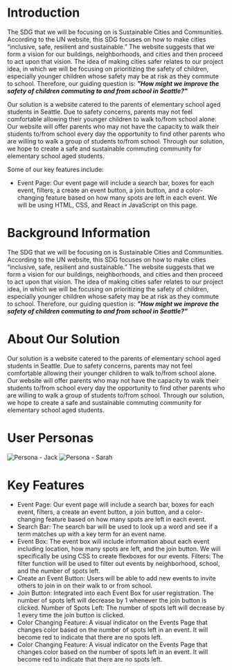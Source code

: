 # Introduction 
The SDG that we will be focusing on is Sustainable Cities and Communities. According to the UN website, this SDG focuses on how to make cities “inclusive, safe, resilient and sustainable.” The website suggests that we form a vision for our buildings, neighborhoods, and cities and then proceed to act upon that vision. The idea of making cities safer relates to our project idea, in which we will be focusing on prioritizing the safety of children, especially younger children whose safety may be at risk as they commute to school. Therefore, our guiding question is: ***"How might we improve the safety of children commuting to and from school in Seattle?"***

Our solution is a website catered to the parents of elementary school aged students in Seattle. Due to safety concerns, parents may not feel comfortable allowing their younger children to walk to/from school alone. Our website will offer parents who may not have the capacity to walk their students to/from school every day the opportunity to find other parents who are willing to walk a group of students to/from school. Through our solution, we hope to create a safe and sustainable commuting community for elementary school aged students.

Some of our key features include:
* Event Page: Our event page will include a search bar, boxes for each event, filters, a create an event button, a join button, and a color-changing feature based on how many spots are left in each event. We will be using HTML, CSS, and React in JavaScript on this page.

# Background Information

The SDG that we will be focusing on is Sustainable Cities and Communities. According to the UN website, this SDG focuses on how to make cities “inclusive, safe, resilient and sustainable.” The website suggests that we form a vision for our buildings, neighborhoods, and cities and then proceed to act upon that vision. The idea of making cities safer relates to our project idea, in which we will be focusing on prioritizing the safety of children, especially younger children whose safety may be at risk as they commute to school. Therefore, our guiding question is: ***"How might we improve the safety of children commuting to and from school in Seattle?"***

# About Our Solution
Our solution is a website catered to the parents of elementary school aged students in Seattle. Due to safety concerns, parents may not feel comfortable allowing their younger children to walk to/from school alone. Our website will offer parents who may not have the capacity to walk their students to/from school every day the opportunity to find other parents who are willing to walk a group of students to/from school. Through our solution, we hope to create a safe and sustainable commuting community for elementary school aged students.

# User Personas
![Persona - Jack](https://github.com/UW-INFO442-SP24/safeway/assets/114948243/626f7e95-ed43-49ea-8c25-4683978e9a9d)
![Persona - Sarah](https://github.com/UW-INFO442-SP24/safeway/assets/114948243/d6906ba8-46b7-4de0-af2e-473923e22e86)

# Key Features
* Event Page: Our event page will include a search bar, boxes for each event, filters, a create an event button, a join button, and a color-changing feature based on how many spots are left in each event.
* Search Bar: The search bar will be used to look up a word and see if a term matches up with a key term for an event name. 
* Event Box: The event box will include information about each event including location, how many spots are left, and the join button. We will specifically be using CSS to create flexboxes for our events.
Filters: The filter function will be used to filter out events by neighborhood, school, and the number of spots left. 
* Create an Event Button: Users will be able to add new events to invite others to join in on their walk to or from school.
* Join Button: Integrated into each Event Box for user registration. The number of spots left will decrease by 1 whenever the join button is clicked.
Number of Spots Left: The number of spots left will decrease by 1 every time the join button is clicked.
* Color Changing Feature: A visual indicator on the Events Page that changes color based on the number of spots left in an event. It will become red to indicate that there are no spots left.
* Color Changing Feature: A visual indicator on the Events Page that changes color based on the number of spots left in an event. It will become red to indicate that there are no spots left.


